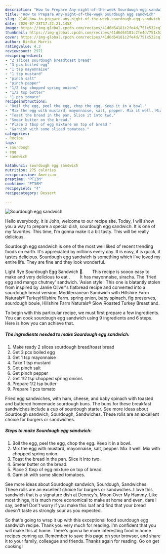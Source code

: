 ```yaml
---
description: "How to Prepare Any-night-of-the-week Sourdough egg sandwich"
title: "How to Prepare Any-night-of-the-week Sourdough egg sandwich"
slug: 2140-how-to-prepare-any-night-of-the-week-sourdough-egg-sandwich
date: 2020-07-28T17:22:21.145Z
image: https://img-global.cpcdn.com/recipes/41d6d64181c2fe4d/751x532cq70/sourdough-egg-sandwich-recipe-main-photo.jpg
thumbnail: https://img-global.cpcdn.com/recipes/41d6d64181c2fe4d/751x532cq70/sourdough-egg-sandwich-recipe-main-photo.jpg
cover: https://img-global.cpcdn.com/recipes/41d6d64181c2fe4d/751x532cq70/sourdough-egg-sandwich-recipe-main-photo.jpg
author: Birdie Morris
ratingvalue: 4.3
reviewcount: 2971
recipeingredient:
- "2 slices sourdough breadtoast bread"
- "3 pcs boiled egg"
- "1 tsp mayonnaise"
- "1 tsp mustard"
- "pinch salt"
- "pinch pepper"
- "1/2 tsp chopped spring onions"
- "1/2 tsp butter"
- "1 pcs tomato"
recipeinstructions:
- "Boil the egg, peel the egg, chop the egg. Keep it in a bowl."
- "Mix the egg with mustard, mayonnaise, salt, pepper. Mix it well. Mix with chopped spring onion."
- "Toast the bread in the pan. Slice it into two."
- "Smear butter on the bread."
- "Place 2 tbsp of egg mixture on top of bread."
- "Garnish with some sliced tomatoes."
categories:
- Recipe
tags:
- sourdough
- egg
- sandwich

katakunci: sourdough egg sandwich 
nutrition: 275 calories
recipecuisine: American
preptime: "PT13M"
cooktime: "PT36M"
recipeyield: "4"
recipecategory: Dessert

---
```



![Sourdough egg sandwich](https://img-global.cpcdn.com/recipes/41d6d64181c2fe4d/751x532cq70/sourdough-egg-sandwich-recipe-main-photo.jpg)

Hello everybody, it is John, welcome to our recipe site. Today, I will show you a way to prepare a special dish, sourdough egg sandwich. It is one of my favorites. This time, I'm gonna make it a bit tasty. This will be really delicious.

Sourdough egg sandwich is one of the most well liked of recent trending foods on earth. It's appreciated by millions every day. It is easy, it is quick, it tastes delicious. Sourdough egg sandwich is something which I've loved my entire life. They are fine and they look wonderful.

Light Rye Sourdough Egg Sandwich 🥪.⠀ ⠀ This recipe is soooo easy to make and very delicious to eat . ⠀ ⠀ It has mayonnaise, siracha. The &#39;fried egg and mango chutney&#39; sandwich. &#39;Asian style&#39;. This one is blatantly stolen from inspired by Jamie Oliver&#39;s flatbread recipe and converted into a sourdough bread version. Mediterranean Sandwich with Hillshire Farm Naturals® TurkeyHillshire Farm. spring onion, baby spinach, fig preserves, sourdough boule, Hillshire Farm Naturals® Slow Roasted Turkey Breast and.


To begin with this particular recipe, we must first prepare a few ingredients. You can cook sourdough egg sandwich using 9 ingredients and 6 steps. Here is how you can achieve that.

<!--inarticleads1-->

##### The ingredients needed to make Sourdough egg sandwich:

1. Make ready 2 slices sourdough bread/toast bread
1. Get 3 pcs boiled egg
1. Get 1 tsp mayonnaise
1. Take 1 tsp mustard
1. Get pinch salt
1. Get pinch pepper
1. Get 1/2 tsp chopped spring onions
1. Prepare 1/2 tsp butter
1. Prepare 1 pcs tomato


Fried egg sandwiches, with ham, cheese, and baby spinach with toasted and buttered homemade sourdough buns. The buns for these breakfast sandwiches include a cup of sourdough starter. See more ideas about Sourdough sandwich, Sourdough, Sandwiches. These rolls are an excellent choice for burgers or sandwiches. 

<!--inarticleads2-->

##### Steps to make Sourdough egg sandwich:

1. Boil the egg, peel the egg, chop the egg. Keep it in a bowl.
1. Mix the egg with mustard, mayonnaise, salt, pepper. Mix it well. Mix with chopped spring onion.
1. Toast the bread in the pan. Slice it into two.
1. Smear butter on the bread.
1. Place 2 tbsp of egg mixture on top of bread.
1. Garnish with some sliced tomatoes.


See more ideas about Sourdough sandwich, Sourdough, Sandwiches. These rolls are an excellent choice for burgers or sandwiches. I love this sandwich that is a signature dish at Denney&#39;s, Moon Over My Hammy. Like most things, it is much more economical to make at home and even, dare I say, better! Don&#39;t worry if you make this loaf and find that your bread doesn&#39;t taste as strongly sour as you expected. 

So that's going to wrap it up with this exceptional food sourdough egg sandwich recipe. Thank you very much for reading. I'm confident that you will make this at home. There's gonna be more interesting food in home recipes coming up. Remember to save this page on your browser, and share it to your family, colleague and friends. Thanks again for reading. Go on get cooking!
